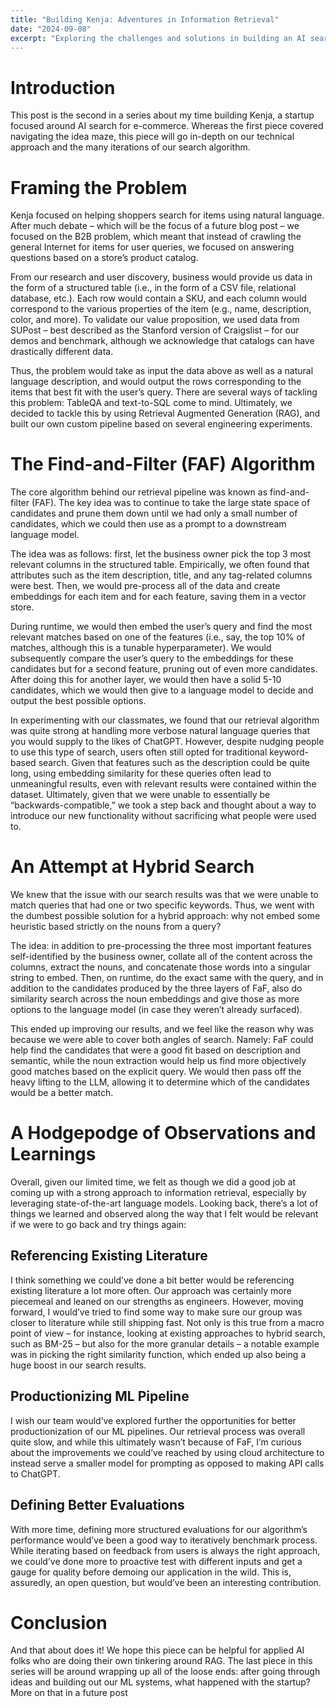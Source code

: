 ```yaml
---
title: "Building Kenja: Adventures in Information Retrieval"
date: "2024-09-08"
excerpt: "Exploring the challenges and solutions in building an AI search system."
---
```


# Introduction 
This post is the second in a series about my time building Kenja, a startup focused around AI search for e-commerce. Whereas the first piece covered navigating the idea maze, this piece will go in-depth on our technical approach and the many iterations of our search algorithm.

# Framing the Problem
Kenja focused on helping shoppers search for items using natural language. After much debate – which will be the focus of a future blog post – we focused on the B2B problem, which meant that instead of crawling the general Internet for items for user queries, we focused on answering questions based on a store’s product catalog.

From our research and user discovery, business would provide us data in the form of a structured table (i.e., in the form of a CSV file, relational database, etc.). Each row would contain a SKU, and each column would correspond to the various properties of the item (e.g., name, description, color, and more). To validate our value proposition, we used data from SUPost – best described as the Stanford version of Craigslist – for our demos and benchmark, although we acknowledge that catalogs can have drastically different data.

Thus, the problem would take as input the data above as well as a natural language description, and would output the rows corresponding to the items that best fit with the user’s query. There are several ways of tackling this problem: TableQA and text-to-SQL come to mind. Ultimately, we decided to tackle this by using Retrieval Augmented Generation (RAG), and built our own custom pipeline based on several engineering experiments.

# The Find-and-Filter (FAF) Algorithm
The core algorithm behind our retrieval pipeline was known as find-and-filter (FAF). The key idea was to continue to take the large state space of candidates and prune them down until we had only a small number of candidates, which we could then use as a prompt to a downstream language model.

The idea was as follows: first, let the business owner pick the top 3 most relevant columns in the structured table. Empirically, we often found that attributes such as the item description, title, and any tag-related columns were best. Then, we would pre-process all of the data and create embeddings for each item and for each feature, saving them in a vector store.

During runtime, we would then embed the user’s query and find the most relevant matches based on one of the features (i.e., say, the top 10% of matches, although this is a tunable hyperparameter). We would subsequently compare the user’s query to the embeddings for these candidates but for a second feature, pruning out of even more candidates. After doing this for another layer, we would then have a solid 5-10 candidates, which we would then give to a language model to decide and output the best possible options.

In experimenting with our classmates, we found that our retrieval algorithm was quite strong at handling more verbose natural language queries that you would supply to the likes of ChatGPT. However, despite nudging people to use this type of search, users often still opted for traditional keyword-based search. Given that features such as the description could be quite long, using embedding similarity for these queries often lead to unmeaningful results, even with relevant results were contained within the dataset. Ultimately, given that we were unable to essentially be “backwards-compatible,” we took a step back and thought about a way to introduce our new functionality without sacrificing what people were used to.

# An Attempt at Hybrid Search
We knew that the issue with our search results was that we were unable to match queries that had one or two specific keywords. Thus, we went with the dumbest possible solution for a hybrid approach: why not embed some heuristic based strictly on the nouns from a query?

The idea: in addition to pre-processing the three most important features self-identified by the business owner, collate all of the content across the columns, extract the nouns, and concatenate those words into a singular string to embed. Then, on runtime, do the exact same with the query, and in addition to the candidates produced by the three layers of FaF, also do similarity search across the noun embeddings and give those as more options to the language model (in case they weren’t already surfaced).

This ended up improving our results, and we feel like the reason why was because we were able to cover both angles of search. Namely: FaF could help find the candidates that were a good fit based on description and semantic, while the noun extraction would help us find more objectively good matches based on the explicit query. We would then pass off the heavy lifting to the LLM, allowing it to determine which of the candidates would be a better match.

# A Hodgepodge of Observations and Learnings
Overall, given our limited time, we felt as though we did a good job at coming up with a strong approach to information retrieval, especially by leveraging state-of-the-art language models. Looking back, there’s a lot of things we learned and observed along the way that I felt would be relevant if we were to go back and try things again:

## Referencing Existing Literature
I think something we could’ve done a bit better would be referencing existing literature a lot more often. Our approach was certainly more piecemeal and leaned on our strengths as engineers. However, moving forward, I would’ve tried to find some way to make sure our group was closer to literature while still shipping fast. Not only is this true from a macro point of view – for instance, looking at existing approaches to hybrid search, such as BM-25 – but also for the more granular details – a notable example was in picking the right similarity function, which ended up also being a huge boost in our search results.

## Productionizing ML Pipeline
I wish our team would’ve explored further the opportunities for better productionization of our ML pipelines. Our retrieval process was overall quite slow, and while this ultimately wasn’t because of FaF, I’m curious about the improvements we could’ve reached by using cloud architecture to instead serve a smaller model for prompting as opposed to making API calls to ChatGPT.

## Defining Better Evaluations
With more time, defining more structured evaluations for our algorithm’s performance would’ve been a good way to iteratively benchmark process. While iterating based on feedback from users is always the right approach, we could’ve done more to proactive test with different inputs and get a gauge for quality before demoing our application in the wild. This is, assuredly, an open question, but would’ve been an interesting contribution.

# Conclusion
And that about does it! We hope this piece can be helpful for applied AI folks who are doing their own tinkering around RAG. The last piece in this series will be around wrapping up all of the loose ends: after going through ideas and building out our ML systems, what happened with the startup? More on that in a future post

